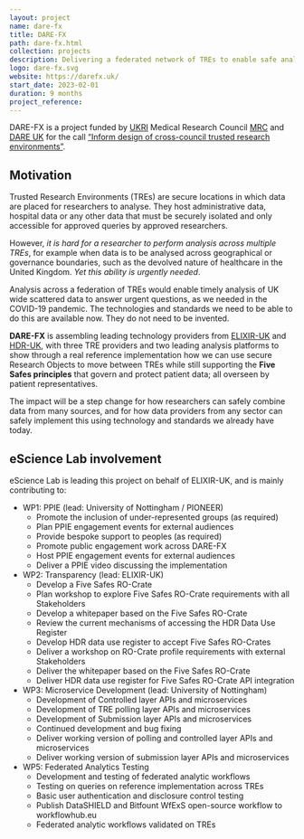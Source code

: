 ```yaml
---
layout: project
name: dare-fx
title: DARE-FX
path: dare-fx.html
collection: projects
description: Delivering a federated network of TREs to enable safe analytics
logo: dare-fx.svg
website: https://darefx.uk/
start_date: 2023-02-01
duration: 9 months
project_reference: 
---
```


DARE-FX is a project funded by [UKRI](https://www.ukri.org/) Medical Research Council [MRC](https://www.ukri.org/councils/mrc/) and [DARE UK](https://dareuk.org.uk/) for the call [“Inform design of cross-council trusted research environments”](https://www.ukri.org/opportunity/inform-design-of-cross-council-trusted-research-environments/).


## Motivation

Trusted Research Environments (TREs) are secure locations in which data are placed
for researchers to analyse. They host administrative data, hospital data or any other
data that must be securely isolated and only accessible for approved queries by
approved researchers. 

However, _it is hard for a researcher to perform analysis across
multiple TREs_, for example when data is to be analysed across geographical or
governance boundaries, such as the devolved nature of healthcare in the United
Kingdom. _Yet this ability is urgently needed_. 

Analysis across a federation of TREs
would enable timely analysis of UK wide scattered data to answer urgent questions,
as we needed in the COVID-19 pandemic. The technologies and standards we need to be able to do this are available now. They
do not need to be invented. 

**DARE-FX** is assembling leading technology providers from
[ELIXIR-UK](https://elixiruknode.org/) and [HDR-UK](https://www.hdruk.ac.uk/), 
with three TRE providers and two leading analysis platforms
to show through a real reference implementation how we can use secure Research
Objects to move between TREs while still supporting the **Five Safes principles** that
govern and protect patient data; all overseen by patient representatives.

The impact will be a step change for how researchers can safely combine data from
many sources, and for how data providers from any sector can safely implement this
using technology and standards we already have today.

## eScience Lab involvement

eScience Lab is leading this project on behalf of ELIXIR-UK, and is mainly contributing to:

* WP1: PPIE  (lead: University of Nottingham / PIONEER)
  - Promote the inclusion of under-represented groups (as required)
  - Plan PPIE engagement events for external audiences 
  - Provide bespoke support to peoples (as required)
  - Promote public engagement work across DARE-FX
  - Host PPIE engagement events for external audiences 
  - Deliver a PPIE video discussing the implementation
* WP2: Transparency (lead: ELIXIR-UK)
  - Develop a Five Safes RO-Crate 
  - Plan workshop to explore Five Safes RO-Crate  requirements with all Stakeholders
  - Develop a whitepaper based on the Five Safes RO-Crate 
  - Review the current mechanisms of accessing the HDR Data Use Register 
  - Develop HDR data use register to accept Five Safes RO-Crates 
  - Deliver a workshop on RO-Crate profile requirements with external Stakeholders
  - Deliver the whitepaper based on the Five Safes RO-Crate 
  - Deliver HDR data use register for Five Safes RO-Crate API integration 
* WP3: Microservice Development (lead: University of Nottingham)
  - Development of Controlled layer APIs and microservices 
  - Development of TRE polling layer  APIs and microservices
  - Development of Submission layer APIs and microservices
  - Continued development and bug fixing
  - Deliver working version of polling and controlled layer APIs and microservices 
  - Deliver working version of submission layer APIs and microservices
* WP5: Federated Analytics Testing
  - Development and testing of federated analytic workflows 
  - Testing on queries on reference implementation across TREs
  - Basic user authentication and disclosure control testing
  - Publish DataSHIELD and Bitfount WfExS open-source workflow to workflowhub.eu
  - Federated analytic workflows validated on TREs
